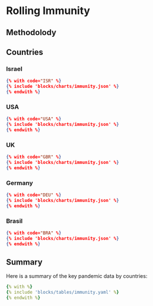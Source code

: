 # Rolling Immunity

## Methodolody

## Countries

### Israel

```json chart
{% with code="ISR" %}
{% include 'blocks/charts/immunity.json' %}
{% endwith %}
```

### USA

```json chart
{% with code="USA" %}
{% include 'blocks/charts/immunity.json' %}
{% endwith %}
```

### UK

```json chart
{% with code="GBR" %}
{% include 'blocks/charts/immunity.json' %}
{% endwith %}
```

### Germany

```json chart
{% with code="DEU" %}
{% include 'blocks/charts/immunity.json' %}
{% endwith %}
```

### Brasil


```json chart
{% with code="BRA" %}
{% include 'blocks/charts/immunity.json' %}
{% endwith %}
```

## Summary

Here is a summary of the key pandemic data by countries:

```yaml table
{% with %}
{% include 'blocks/tables/immunity.yaml' %}
{% endwith %}
```
